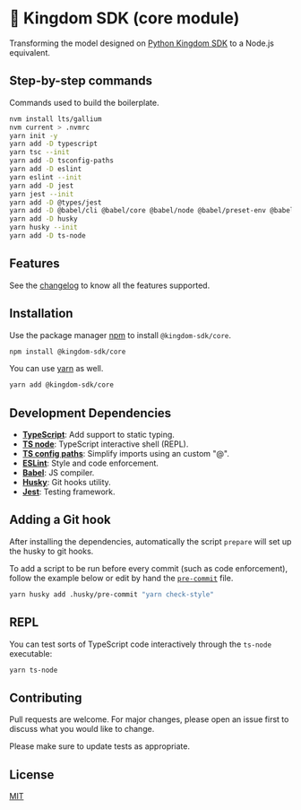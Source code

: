 # 🏰 Kingdom SDK (core module)

Transforming the model designed on [Python Kingdom SDK](https://github.com/t10d/kingdom-python-sdk) to a Node.js equivalent.

## Step-by-step commands

Commands used to build the boilerplate.

```bash
nvm install lts/gallium
nvm current > .nvmrc
yarn init -y
yarn add -D typescript
yarn tsc --init
yarn add -D tsconfig-paths
yarn add -D eslint
yarn eslint --init
yarn add -D jest
yarn jest --init
yarn add -D @types/jest
yarn add -D @babel/cli @babel/core @babel/node @babel/preset-env @babel/preset-typescript
yarn add -D husky
yarn husky --init
yarn add -D ts-node
```

## Features

See the [changelog](./CHANGELOG.md) to know all the features supported.

## Installation

Use the package manager [npm](https://npmjs.org) to install `@kingdom-sdk/core`.

```bash
npm install @kingdom-sdk/core
```

You can use [yarn](https://yarnpkg.com/) as well.

```bash
yarn add @kingdom-sdk/core
```

## Development Dependencies

- [**TypeScript**](https://www.npmjs.com/package/typescript): Add support to static typing.
- [**TS node**](https://www.npmjs.com/package/ts-node): TypeScript interactive shell (REPL).
- [**TS config paths**](https://www.npmjs.com/package/tsconfig-paths): Simplify imports using an custom "@".
- [**ESLint**](https://www.npmjs.com/package/eslint): Style and code enforcement.
- [**Babel**](https://www.npmjs.com/package/@babel/core): JS compiler.
- [**Husky**](https://www.npmjs.com/package/husky): Git hooks utility.
- [**Jest**](https://www.npmjs.com/package/jest): Testing framework.

## Adding a Git hook

After installing the dependencies, automatically the script `prepare` will set up the husky to git hooks.

To add a script to be run before every commit (such as code enforcement), follow the example below or edit by hand the [`pre-commit`](.husky/pre-commit) file.

```bash
yarn husky add .husky/pre-commit "yarn check-style"
```

## REPL

You can test sorts of TypeScript code interactively through the `ts-node` executable:

```bash
yarn ts-node
```

## Contributing

Pull requests are welcome. For major changes, please open an issue first to discuss what you would like to change.

Please make sure to update tests as appropriate.

## License

[MIT](https://choosealicense.com/licenses/mit/)
